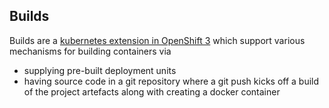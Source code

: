 ## Builds

Builds are a [kubernetes extension in OpenShift 3](https://github.com/openshift/origin/blob/master/docs/builds.md) which support various mechanisms for building containers via

* supplying pre-built deployment units
* having source code in a git repository where a git push kicks off a build of the project artefacts along with creating a docker container
